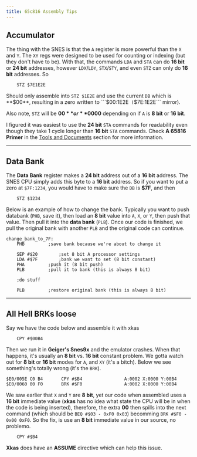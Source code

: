 ```yaml
---
title: 65c816 Assembly Tips
---
```


## Accumulator
The thing with the SNES is that the ```A``` register is more powerful than the ```X``` and ```Y```. The ```XY``` regs were designed to be used for counting or indexing (but they don't have to be). With that, the commands ```LDA``` and ```STA``` can do **16 bit** or **24 bit** addresses, however ```LDX```/```LDY```, ```STX```/```STY```, and even ```STZ``` can only do **16 bit** addresses. So


```
	STZ $7E1E2E
```


Should only assemble into ```STZ $1E2E``` and use the current ```DB``` which is **$00**, resulting in a zero written to ```$00:1E2E``` (```$7E:1E2E``` mirror).

Also note, ```STZ``` will be **$00** or **$0000** depending on if ```A``` is **8 bit** or **16 bit**.

I figured it was easiest to use the **24 bit** ```STA``` commands for readability even though they take 1 cycle longer than **16 bit** ```STA``` commands. Check **A 65816 Primer** in the [Tools and Documents](tools_and_documents.html) section for more information.

---

## Data Bank
The **Data Bank** register makes a **24 bit** address out of a **16 bit** address. The SNES CPU simply adds this byte to a **16 bit** address. So if you want to put a zero at ```$7F:1234```, you would have to make sure the ```DB``` is **$7F**, and then

```
	STZ $1234
```


Below is an example of how to change the bank. Typically you want to push databank (```PHB```, save it), then load an **8 bit** value into ```A```, ```X```, or ```Y```, then push that value. Then pull it into the **data bank** (```PLB```). Once our code is finished, we pull the original bank with another ```PLB``` and the original code can continue.

```
change_bank_to_7F:
	PHB			;save bank because we're about to change it

	SEP #$20		;set 8 bit A processor settings
	LDA #$7F		;bank we want to set (8 bit constant)
	PHA			;push it (8 bit push)
	PLB			;pull it to bank (this is always 8 bit)
	
	;do stuff

	PLB			;restore original bank (this is always 8 bit)
```

---

## All Hell BRKs loose

Say we have the code below and assemble it with xkas

```
	CPY #$00B4
```

Then we run it in **Geiger's Snes9x** and the emulator crashes. When that happens, it's usually an **8 bit** vs. **16 bit** constant problem. We gotta watch out for **8 bit** or **16 bit** modes for ```A```, and ```XY``` (it's a bitch). Below we see something's totally wrong (it's the ```BRK```).

```
$E0/005E C0 B4       CPY #$B4                A:0002 X:0000 Y:00B4
$E0/0060 00 F0       BRK #$F0                A:0002 X:0000 Y:00B4
```

We saw earlier that ```X``` and ```Y``` are **8 bit**, yet our code when assembled uses a **16 bit** immediate value (**xkas** has no idea what state the CPU will be in when the code is being inserted), therefore, the extra **00** then spills into the next command (which should be ```BEQ #$03 - 0xF0 0x03```) becomming ```BRK #$F0 - 0x00 0xF0```. So the fix, is use an **8 bit** immediate value in our source, no problemo.

```
	CPY #$B4
```

**Xkas** does have an **ASSUME** directive which can help this issue.
